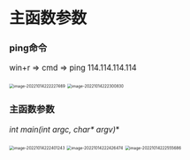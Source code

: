 # 主函数参数

### ping命令

win+r => cmd =>  ping 114.114.114.114

<img src="C:\Users\Lanson\Desktop\计算机\笔记\C笔记\images\image-20221014222227469.png" alt="image-20221014222227469" style="zoom:50%;" />

<img src="C:\Users\Lanson\Desktop\计算机\笔记\C笔记\images\image-20221014222300830.png" alt="image-20221014222300830" style="zoom:50%;" />

### 主函数参数

**int main(int argc, char\** argv)**

<img src="C:\Users\Lanson\Desktop\计算机\笔记\C笔记\images\image-20221014222401243.png" alt="image-20221014222401243" style="zoom:50%;" />

<img src="C:\Users\Lanson\Desktop\计算机\笔记\C笔记\images\image-20221014222426474.png" alt="image-20221014222426474" style="zoom:50%;" />

<img src="C:\Users\Lanson\Desktop\计算机\笔记\C笔记\images\image-20221014222555686.png" alt="image-20221014222555686" style="zoom:50%;" />